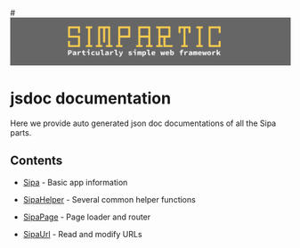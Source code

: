 #![SIPA Particularly simple web framework](../_raw/logo_doc.svg)
# jsdoc documentation
Here we provide auto generated json doc documentations of all the Sipa parts.

## Contents
* [Sipa](sipa.md) - Basic app information
  

* [SipaHelper](sipa_helper.md) - Several common helper functions
* [SipaPage](sipa_page.md) - Page loader and router
* [SipaUrl](sipa_url.md) - Read and modify URLs